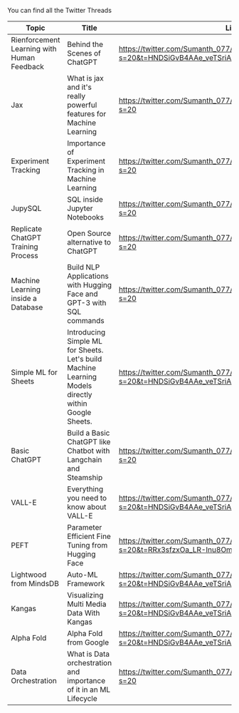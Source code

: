 You can find all the Twitter Threads




|  Topic | Title | Link |
|------------- | ------------- | ------------- |
| Rienforcement Learning with Human Feedback    |Behind the Scenes of ChatGPT|https://twitter.com/Sumanth_077/status/1610267246231965696?s=20&t=HNDSiGvB4AAe_veTSriAAQ|
| Jax    |What is jax and it's really powerful features for Machine Learning|https://twitter.com/Sumanth_077/status/1626573859200831491?s=20|
| Experiment Tracking   |Importance of Experiment Tracking in Machine Learning|https://twitter.com/Sumanth_077/status/1647956889920241664?s=20|
| JupySQL    |SQL inside Jupyter Notebooks|https://twitter.com/Sumanth_077/status/1638535813796593664?s=20|
| Replicate ChatGPT Training Process   |Open Source alternative to ChatGPT|https://twitter.com/Sumanth_077/status/1630558525385752577?s=20|
| Machine Learning inside a Database   |Build NLP Applications with Hugging Face and GPT-3 with SQL commands |https://twitter.com/Sumanth_077/status/1630558525385752577?s=20|
| Simple ML for Sheets    |Introducing Simple ML for Sheets. Let's build Machine Learning Models directly within Google Sheets.|https://twitter.com/Sumanth_077/status/1613083118235422721?s=20&t=HNDSiGvB4AAe_veTSriAAQ|
| Basic ChatGPT    |Build a Basic ChatGPT like Chatbot with Langchain and Steamship|https://twitter.com/Sumanth_077/status/1628037991771025408?s=20|
| VALL-E    |Everything you need to know about VALL-E|https://twitter.com/Sumanth_077/status/1614243440589680641?s=20&t=HNDSiGvB4AAe_veTSriAAQ|
| PEFT     |Parameter Efficient Fine Tuning from Hugging Face|https://twitter.com/Sumanth_077/status/1625774615753629696?s=20&t=RRx3sfzxOa_LR-Inu8OmHA|
| Lightwood from MindsDB    |Auto-ML Framework|https://twitter.com/Sumanth_077/status/1623691038270578688?s=20&t=HNDSiGvB4AAe_veTSriAAQ|
| Kangas    |Visualizing Multi Media Data With Kangas|https://twitter.com/Sumanth_077/status/1614243440589680641?s=20&t=HNDSiGvB4AAe_veTSriAAQ|
| Alpha Fold    |Alpha Fold from Google|https://twitter.com/Sumanth_077/status/1578271426942943233?s=20&t=HNDSiGvB4AAe_veTSriAAQ|
| Data Orchestration    |What is Data orchestration and importance of it in an ML Lifecycle|https://twitter.com/Sumanth_077/status/1608024716165677057?s=20|
